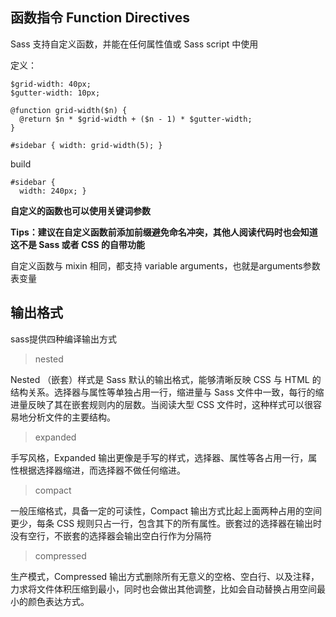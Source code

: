 ## 函数指令 Function Directives

Sass 支持自定义函数，并能在任何属性值或 Sass script 中使用

定义：

	$grid-width: 40px;
	$gutter-width: 10px;
	
	@function grid-width($n) {
	  @return $n * $grid-width + ($n - 1) * $gutter-width;
	}
	
	#sidebar { width: grid-width(5); }

build

	#sidebar {
	  width: 240px; }

**自定义的函数也可以使用关键词参数**

**Tips：建议在自定义函数前添加前缀避免命名冲突，其他人阅读代码时也会知道这不是 Sass 或者 CSS 的自带功能**

自定义函数与 mixin 相同，都支持 variable arguments，也就是arguments参数表变量

## 输出格式

sass提供四种编译输出方式

> nested

Nested （嵌套）样式是 Sass 默认的输出格式，能够清晰反映 CSS 与 HTML 的结构关系。选择器与属性等单独占用一行，缩进量与 Sass 文件中一致，每行的缩进量反映了其在嵌套规则内的层数。当阅读大型 CSS 文件时，这种样式可以很容易地分析文件的主要结构。

> expanded

手写风格，Expanded 输出更像是手写的样式，选择器、属性等各占用一行，属性根据选择器缩进，而选择器不做任何缩进。

> compact

一般压缩格式，具备一定的可读性，Compact 输出方式比起上面两种占用的空间更少，每条 CSS 规则只占一行，包含其下的所有属性。嵌套过的选择器在输出时没有空行，不嵌套的选择器会输出空白行作为分隔符

> compressed

生产模式，Compressed 输出方式删除所有无意义的空格、空白行、以及注释，力求将文件体积压缩到最小，同时也会做出其他调整，比如会自动替换占用空间最小的颜色表达方式。